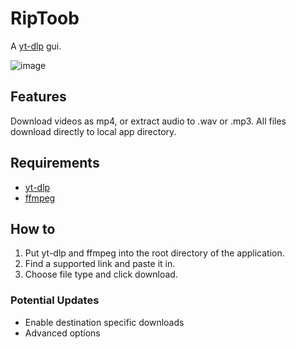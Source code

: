# RipToob

A [yt-dlp](https://github.com/yt-dlp/yt-dlp) gui. 

![image](https://github.com/user-attachments/assets/65c1fb55-9eb3-4692-8588-87eedce2b5e0)

## Features

Download videos as mp4, or extract audio to .wav or .mp3. All files download directly to local app directory.

## Requirements
- [yt-dlp](https://github.com/yt-dlp/yt-dlp) 
- [ffmpeg](https://ffmpeg.org/)

## How to
1. Put yt-dlp and ffmpeg into the root directory of the application. 
2. Find a supported link and paste it in.
3. Choose file type and click download.

### Potential Updates
- Enable destination specific downloads
- Advanced options
